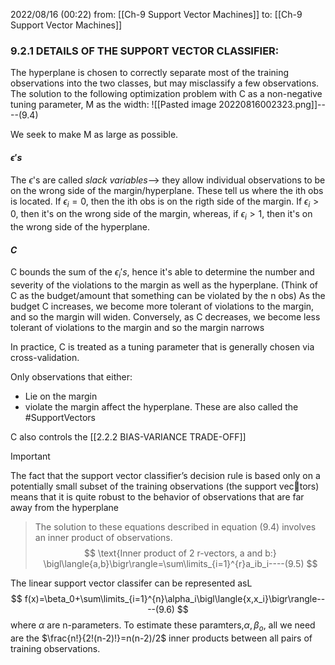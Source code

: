 2022/08/16  (00:22)
from: [[Ch-9 Support Vector Machines]]
to: [[Ch-9 Support Vector Machines]]

### 9.2.1 DETAILS OF THE SUPPORT VECTOR CLASSIFIER:
The hyperplane is chosen to correctly separate most of the training observations into the two classes, but may misclassify a few observations.
The solution to the following optimization problem with C as a non-negative tuning parameter, M as the width:
![[Pasted image 20220816002323.png]]----(9.4)

We seek to make M as large as possible.

#### $\epsilon's$
The $\epsilon$'s are called *slack variables*--> they allow individual observations to be on the wrong side of the margin/hyperplane. These tell us where the ith obs is located. If $\epsilon_i=0$, then the ith obs is on the rigth side of the margin. If $\epsilon_i>0$, then it's on the wrong side of the margin, whereas, if $\epsilon_i>1$, then it's on the wrong side of the hyperplane.

#### $C$
C bounds the sum of the $\epsilon_i's$, hence it's able to determine the number and severity of the violations to the margin as well as the hyperplane. (Think of C as the budget/amount that something can be violated by the n obs)
As the budget C increases, we become more tolerant of violations to the margin, and so the margin will widen. Conversely, as C decreases, we become less tolerant of violations to the margin and so the margin narrows

In practice, C is treated as a tuning parameter that is generally chosen via cross-validation.

Only observations that either:
- Lie on the margin
- violate the margin
affect the hyperplane.
These are also called the #SupportVectors 

C also controls the [[2.2.2 BIAS-VARIANCE TRADE-OFF]]

>[!important]
>The fact that the support vector classifier’s decision rule is based only on a potentially small subset of the training observations (the support vectors) means that it is quite robust to the behavior of observations that are far away from the hyperplane

>The solution to these equations described in equation (9.4) involves an inner product of observations.
>$$
\text{Inner product of 2 r-vectors, a and b:} \bigl\langle{a,b}\bigr\rangle=\sum\limits_{i=1}^{r}a_ib_i----(9.5)
>$$

The linear support vector classifer can be represented asL
$$
f(x)=\beta_0+\sum\limits_{i=1}^{n}\alpha_i\bigl\langle{x,x_i}\bigr\rangle----(9.6)
$$
where $\alpha$ are n-parameters.
To estimate these paramters,$\alpha, \beta_o$, all we need are the $\frac{n!}{2!(n-2)!}=n(n-2)/2$ inner products between all pairs of training observations.
